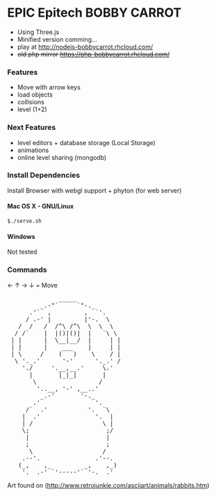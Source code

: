 EPIC Epitech BOBBY CARROT
================================

* Using Three.js
* Minified version comming...
* play at http://nodejs-bobbycarrot.rhcloud.com/
* ~~old php mirror https://php-bobbycarrot.rhcloud.com/~~

### Features

* Move with arrow keys
* load objects
* collisions
* level (1+2)

### Next Features

* level editors + database storage (Local Storage)
* animations
* online level sharing (mongodb)

### Install Dependencies

Install Browser with webgl support + phyton (for web server)

#### Mac OS X - GNU/Linux 

    $./serve.sh

#### Windows
    
Not tested


### Commands

&larr; &uarr; &rarr; &darr; = Move


<pre>
              _____
         _.-"`     `"-._
      .'`  ,         ,  `'.
     / .-' |         |'-.  \
   /  /   /  /^\ /^\  \  \  \
  / /`    |  |()|()|  |   `\ \
 | |      |  \__|__/  |     | |
 | |      |    ___    |     | |
 | \     /    (   )    \    / |
  \ '._.'      '-'      '._.' /
    './     '.__,__.'     \.'
      |       |_|_|       |
       \                 /
        '..__, '-' ,__..'
         _.-'       '-._
       .'               '.
     /`  .'           '.  `\
    |  .'               '.  |
    | /                   \ |
    \;                     ;/
     |                     |
     ;                     ;
      \                   /
    .--'.               .'--.
   (_,    ,_         _,    ,_)
    '.__.-' `'-----'` '-.__.'
</pre>
Art found on (http://www.retrojunkie.com/asciiart/animals/rabbits.htm)

